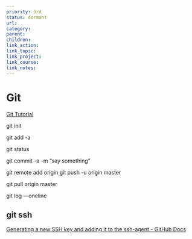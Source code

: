 ```yaml
---
priority: 3rd
status: dormant
url: 
category: 
parent: 
children: 
link_action: 
link_topic: 
link_project: 
link_course: 
link_notes: 
---
```


# Git

[Git Tutorial](https://www.w3schools.com/git/)

[](https://www.datacamp.com/tutorial/git-push-pull)

git init

git add -a

git status

git commit -a -m “say something”

git remote add origin <git path>
git push -u origin master

git pull origin master

git log —oneline

## git ssh

[Generating a new SSH key and adding it to the ssh-agent - GitHub Docs](https://docs.github.com/en/authentication/connecting-to-github-with-ssh/generating-a-new-ssh-key-and-adding-it-to-the-ssh-agent)